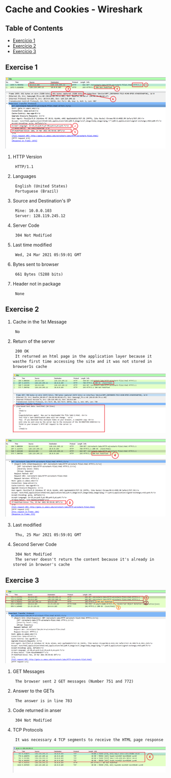 # Cache and Cookies - Wireshark

## Table of Contents
* [Exercício 1](#exercise-1)
* [Exercício 2](#exercise-2)
* [Exercício 3](#exercise-3)

## Exercise 1

![ex1.1-6](Images/ex1,1-6.png)

1. HTTP Version

        HTTP/1.1

2. Languages 

        English (United States)
        Portuguese (Brazil)

3. Source and Destination's IP

        Mine: 10.0.0.103
        Server: 128.119.245.12

4. Server Code

        304 Not Modified

5. Last time modified

        Wed, 24 Mar 2021 05:59:01 GMT

6. Bytes sent to browser

        661 Bytes (5288 bits)

7. Header not in package

        None

## Exercise 2

1. Cache in the 1st Message

        No

2. Return of the server

        200 OK
        It returned an html page in the application layer because it wasthe first time accessing the site and it was not stored in browser1s cache

     ![ex2.2](Images/ex2,2.png)
     
![ex2.2](Images/ex2,3-4.png)

3. Last modified

        Thu, 25 Mar 2021 05:59:01 GMT

4. Second Server Code

        304 Not Modified
        The server doesn't return the content because it's already in stored in browser's cache


## Exercise 3

![ex3-1](Images/ex3,1-3.png)

1. GET Messages

        The browser sent 2 GET messages (Number 751 and 772)

2. Answer to the GETs
        
        The answer is in line 783

3. Code returned in anser
        
        304 Not Modified

4. TCP Protocols

        It was necessary 4 TCP segments to receive the HTML page response

   ![ex3-4](Images/ex3,4.png)
